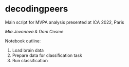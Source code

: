 # decodingpeers

Main script for MVPA analysis presented at ICA 2022, Paris

*Mia Jovanova & Dani Cosme*

Notebook outline: 

1. Load brain data
2. Prepare data for classification task
3. Run classification 
